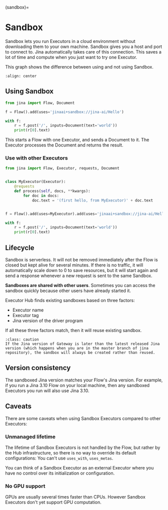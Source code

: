 (sandbox)=
# Sandbox

Sandbox lets you run Executors in a cloud environment without downloading them to your own machine. Sandbox gives you a host and port to connect to. Jina automatically takes care of this connection. This saves a lot of time and compute when you just want to try one Executor.

This graph shows the difference between using and not using Sandbox.

```{figure} ../../.github/sandbox-advantage.png
:align: center
```

## Using Sandbox

```python
from jina import Flow, Document

f = Flow().add(uses='jinaai+sandbox://jina-ai/Hello')

with f:
    r = f.post('/', inputs=Document(text='world'))
    print(r[0].text)
```

This starts a Flow with one Executor, and sends a Document to it. The Executor processes the Document and returns the result.

### Use with other Executors


```python
from jina import Flow, Executor, requests, Document


class MyExecutor(Executor):
    @requests
    def process(self, docs, **kwargs):
        for doc in docs:
            doc.text = '(first hello, from MyExecutor)' + doc.text


f = Flow().add(uses=MyExecutor).add(uses='jinaai+sandbox://jina-ai/Hello')

with f:
    r = f.post('/', inputs=Document(text='world'))
    print(r[0].text)
```

## Lifecycle

Sandbox is serverless. It will not be removed immediately after the Flow is closed but kept alive for several minutes. If there is no traffic, it will automatically scale down to 0 to save resources, but it will start again and send a response whenever a new request is sent to the same Sandbox.

**Sandboxes are shared with other users**. Sometimes you can access the sandbox quickly because other users have already started it.

Executor Hub finds existing sandboxes based on three factors: 
- Executor name
- Executor tag
- Jina version of the driver program

If all these three factors match, then it will reuse existing sandbox.

```{admonition} Caution
:class: caution
If the Jina version of Gateway is later than the latest released Jina version (which happens when you are in the master branch of jina repository), the sandbox will always be created rather than reused.
```

## Version consistency

The sandboxed Jina version matches your Flow's Jina version. For example, if you run a Jina 3.10 Flow on your local machine, then any sandboxed Executors you run will also use Jina 3.10.

## Caveats

There are some caveats when using Sandbox Executors compared to other Executors:

### Unmanaged lifetime

The lifetime of Sandbox Executors is not handled by the Flow, but rather by the Hub infrastructure, so there is no way
to override its default configurations: You can't use `uses_with`, `uses_metas`.

You can think of a Sandbox Executor as an external Executor where you have no control over its initialization or configuration.

### No GPU support

GPUs are usually several times faster than CPUs. However Sandbox Executors don't yet support GPU computation.
